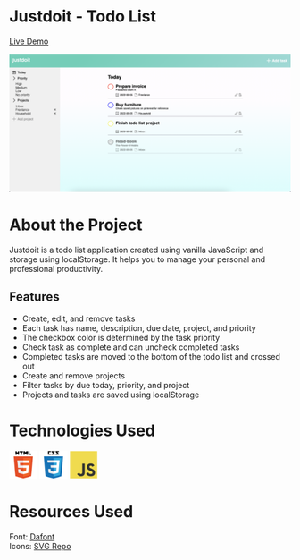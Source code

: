 # Justdoit - Todo List

<a href="https://ronaldfer.github.io/todolist">Live Demo </a>

![](src/images/justdoit.png)

# About the Project

Justdoit is a todo list application created using vanilla JavaScript and storage using localStorage. It helps you to manage your personal and professional productivity.

## Features

- Create, edit, and remove tasks
- Each task has name, description, due date, project, and priority
- The checkbox color is determined by the task priority
- Check task as complete and can uncheck completed tasks
- Completed tasks are moved to the bottom of the todo list and crossed out
- Create and remove projects
- Filter tasks by due today, priority, and project
- Projects and tasks are saved using localStorage

# Technologies Used

<img src="https://github.com/devicons/devicon/blob/master/icons/html5/html5-original-wordmark.svg" width="50"> <img src="https://github.com/devicons/devicon/blob/master/icons/css3/css3-original-wordmark.svg" width="50"> <img src="https://github.com/devicons/devicon/blob/master/icons/javascript/javascript-original.svg" width="50">

# Resources Used

Font: <a href="https://www.dafont.com/themes.php">Dafont </a>
\
Icons: <a href="https://www.svgrepo.com/">SVG Repo </a>
